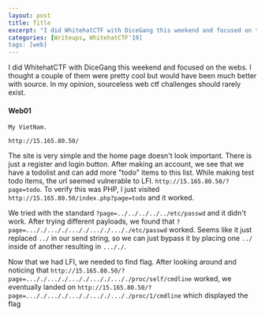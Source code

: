```yaml
---
layout: post
title: Title
excerpt: "I did WhitehatCTF with DiceGang this weekend and focused on the webs. I thought a couple of them were pretty cool but would have been much better with source. In my opinion, sourceless web ctf challenges should rarely exist."
categories: [Writeups, WhitehatCTF'19]
tags: [web]
---
```


I did WhitehatCTF with DiceGang this weekend and focused on the webs. I thought a couple of them were pretty cool but would have been much better with source. In my opinion, sourceless web ctf challenges should rarely exist.

#### Web01
```
My VietNam.

http://15.165.80.50/
```

The site is very simple and the home page doesn't look important. There is just a register and login button. After making an account, we see that we have a todolist and can add more "todo" items to this list. While making test todo items, the url seemed vulnerable to LFI. `http://15.165.80.50/?page=todo`. To verify this was PHP, I just visited `http://15.165.80.50/index.php?page=todo` and it worked.

We tried with the standard `?page=../../../../../etc/passwd` and it didn't work. After trying different payloads, we found that `?page=..././..././..././..././..././etc/passwd` worked. Seems like it just replaced `../` in our send string,  so we can just bypass it by placing one `../` inside of another resulting in `..././`.

Now that we had LFI, we needed to find flag. After looking around and noticing that `http://15.165.80.50/?page=..././..././..././..././..././proc/self/cmdline` worked, we eventually landed on `http://15.165.80.50/?page=..././..././..././..././..././proc/1/cmdline` which displayed the flag
